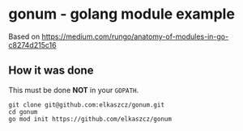 # gonum - golang module example

Based on https://medium.com/rungo/anatomy-of-modules-in-go-c8274d215c16

## How it was done

This must be done **NOT** in your `GOPATH`.

```console
git clone git@github.com:elkaszcz/gonum.git
cd gonum
go mod init https://github.com/elkaszcz/gonum

```